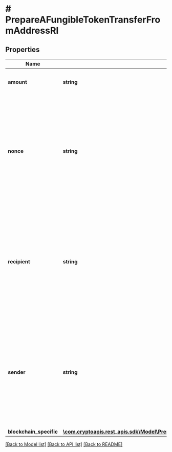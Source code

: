 # # PrepareAFungibleTokenTransferFromAddressRI

## Properties

Name | Type | Description | Notes
------------ | ------------- | ------------- | -------------
**amount** | **string** | Representation of the amount to be transferred |
**nonce** | **string** | Represents the sequential running number for an address, starting from 0 for the first transaction. E.g., if the nonce of a transaction is 10, it would be the 11th transaction sent from the sender&#39;s address. | [optional]
**recipient** | **string** | The address which receives this transaction. In UTXO-based protocols like Bitcoin there could be several senders while in account-based protocols like Ethereum there is always only one recipient. |
**sender** | **string** | Represents the address which sends this transaction. In UTXO-based protocols like Bitcoin there could be several senders while in account-based protocols like Ethereum there is always only one sender. |
**blockchain_specific** | [**\com.cryptoapis.rest_apis.sdk\Model\PrepareAFungibleTokenTransferFromAddressRIBS**](PrepareAFungibleTokenTransferFromAddressRIBS.md) |  |

[[Back to Model list]](../../README.md#models) [[Back to API list]](../../README.md#endpoints) [[Back to README]](../../README.md)
